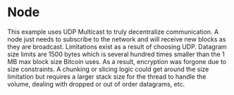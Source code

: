 # Node

This example uses UDP Multicast to truly decentralize communication. A node just needs to subscribe to the network and will receive new blocks as they are broadcast. Limitations exist as a result of choosing UDP. Datagram size limits are 1500 bytes which is several hundred times smaller than the 1 MB max block size Bitcoin uses. As a result, encryption was forgone due to size constraints. A chunking or slicing logic could get around the size limitation but requires a larger stack size for the thread to handle the volume, dealing with dropped or out of order datagrams, etc.
